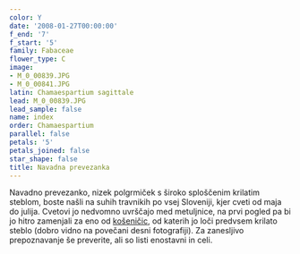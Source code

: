 ```yaml
---
color: Y
date: '2008-01-27T00:00:00'
f_end: '7'
f_start: '5'
family: Fabaceae
flower_type: C
image:
- M_0_00839.JPG
- M_0_00841.JPG
latin: Chamaespartium sagittale
lead: M_0_00839.JPG
lead_sample: false
name: index
order: Chamaespartium
parallel: false
petals: '5'
petals_joined: false
star_shape: false
title: Navadna prevezanka
---
```

Navadno prevezanko, nizek polgrmiček s široko sploščenim krilatim steblom, boste našli na suhih travnikih po vsej Sloveniji, kjer cveti od maja do julija. Cvetovi jo nedvomno uvrščajo med metuljnice, na prvi pogled pa bi jo hitro zamenjali za eno od [košeničic](../l_genista.htm), od katerih jo loči predvsem krilato steblo (dobro vidno na povečani desni fotografiji). Za zanesljivo prepoznavanje še preverite, ali so listi enostavni in celi.
